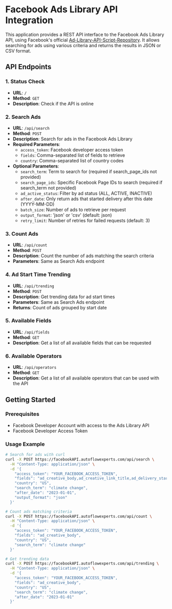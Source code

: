 # Facebook Ads Library API Integration

This application provides a REST API interface to the Facebook Ads Library API, using Facebook's official [Ad-Library-API-Script-Repository](https://github.com/facebookresearch/Ad-Library-API-Script-Repository). It allows searching for ads using various criteria and returns the results in JSON or CSV format.

## API Endpoints

### 1. Status Check
- **URL**: `/`
- **Method**: `GET`
- **Description**: Check if the API is online

### 2. Search Ads
- **URL**: `/api/search`
- **Method**: `POST`
- **Description**: Search for ads in the Facebook Ads Library
- **Required Parameters**:
  - `access_token`: Facebook developer access token
  - `fields`: Comma-separated list of fields to retrieve
  - `country`: Comma-separated list of country codes
- **Optional Parameters**:
  - `search_term`: Term to search for (required if search_page_ids not provided)
  - `search_page_ids`: Specific Facebook Page IDs to search (required if search_term not provided)
  - `ad_active_status`: Filter by ad status (ALL, ACTIVE, INACTIVE)
  - `after_date`: Only return ads that started delivery after this date (YYYY-MM-DD)
  - `batch_size`: Number of ads to retrieve per request
  - `output_format`: 'json' or 'csv' (default: json)
  - `retry_limit`: Number of retries for failed requests (default: 3)

### 3. Count Ads
- **URL**: `/api/count`
- **Method**: `POST`
- **Description**: Count the number of ads matching the search criteria
- **Parameters**: Same as Search Ads endpoint

### 4. Ad Start Time Trending
- **URL**: `/api/trending`
- **Method**: `POST`
- **Description**: Get trending data for ad start times
- **Parameters**: Same as Search Ads endpoint
- **Returns**: Count of ads grouped by start date

### 5. Available Fields
- **URL**: `/api/fields`
- **Method**: `GET`
- **Description**: Get a list of all available fields that can be requested

### 6. Available Operators
- **URL**: `/api/operators`
- **Method**: `GET`
- **Description**: Get a list of all available operators that can be used with the API

## Getting Started

### Prerequisites
- Facebook Developer Account with access to the Ads Library API
- Facebook Developer Access Token

### Usage Example

```bash
# Search for ads with curl
curl -X POST https://facebookAPI.autoflowexperts.com/api/search \
  -H "Content-Type: application/json" \
  -d '{
    "access_token": "YOUR_FACEBOOK_ACCESS_TOKEN",
    "fields": "ad_creative_body,ad_creative_link_title,ad_delivery_start_time,page_name",
    "country": "US",
    "search_term": "climate change",
    "after_date": "2023-01-01",
    "output_format": "json"
  }'

# Count ads matching criteria
curl -X POST https://facebookAPI.autoflowexperts.com/api/count \
  -H "Content-Type: application/json" \
  -d '{
    "access_token": "YOUR_FACEBOOK_ACCESS_TOKEN",
    "fields": "ad_creative_body",
    "country": "US",
    "search_term": "climate change"
  }'

# Get trending data
curl -X POST https://facebookAPI.autoflowexperts.com/api/trending \
  -H "Content-Type: application/json" \
  -d '{
    "access_token": "YOUR_FACEBOOK_ACCESS_TOKEN",
    "fields": "ad_creative_body",
    "country": "US",
    "search_term": "climate change",
    "after_date": "2023-01-01"
  }'
